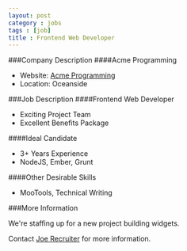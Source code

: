 ```yaml
---
layout: post
category : jobs
tags : [job]
title : Frontend Web Developer 
---
```

###Company Description
####Acme Programming
* Website: [Acme Programming](http://www.gm.com "Really General Motors")
* Location: Oceanside


###Job Description
####Frontend Web Developer
* Exciting Project Team
* Excellent Benefits Package

####Ideal Candidate
* 3+ Years Experience
* NodeJS, Ember, Grunt

####Other Desirable Skills
* MooTools, Technical Writing

###More Information

We're staffing up for a new project building widgets.

Contact [Joe Recruiter](mailto:jr@somecom.com) for more information.